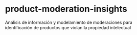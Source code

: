 # product-moderation-insights
 Análisis de información y modelamiento de moderaciones para identificación de productos que violan la propiedad intelectual 
